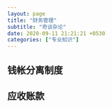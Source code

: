 ```yaml
---
layout: page
title: "财务管理"
subtitle: "奇谈杂论"
date: 2020-09-11 21:21:21 +0530
categories: ["专业知识"]
---
```



## 钱帐分离制度


## 应收账款